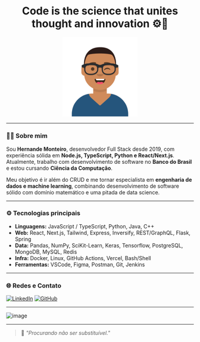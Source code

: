 <h1 align="center">Code is the science that unites thought and innovation ⚙️🚀</h1>

<p align="center">
  <img src="./Avatar-Maker.svg" width="200px" />
</p>

---

### 👨‍💻 Sobre mim

Sou **Hernande Monteiro**, desenvolvedor Full Stack desde 2019, com experiência sólida em **Node.js, TypeScript, Python e React/Next.js**. Atualmente, trabalho com desenvolvimento de software no **Banco do Brasil** e estou cursando **Ciência da Computação**.

Meu objetivo é ir além do CRUD e me tornar especialista em **engenharia de dados e machine learning**, combinando desenvolvimento de software sólido com domínio matemático e uma pitada de data science.

---

### ⚙️ Tecnologias principais

- **Linguagens:** JavaScript / TypeScript, Python, Java, C++
- **Web:** React, Next.js, Tailwind, Express, Inversify, REST/GraphQL, Flask, Spring
- **Data:** Pandas, NumPy, SciKit-Learn, Keras, Tensorflow, PostgreSQL, MongoDB, MySQL, Redis
- **Infra:** Docker, Linux, GitHub Actions, Vercel, Bash/Shell
- **Ferramentas:** VSCode, Figma, Postman, Git, Jenkins

---

### 🌐 Redes e Contato

[![LinkedIn](https://img.shields.io/badge/-LinkedIn-blue?style=for-the-badge&logo=linkedin)](https://www.linkedin.com/in/hernande-monteiro-bezerra-5a778b95/)
[![GitHub](https://img.shields.io/github/followers/hernandemonteiro?label=Follow&style=social)](https://github.com/hernandemonteiro)

---

<img width="150" height="150" alt="image" src="https://github.com/user-attachments/assets/1604a14f-c1f8-4feb-8a0d-6deca101855e" />


---

> 🧠 *"Procurando não ser substituível."*

